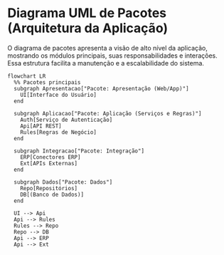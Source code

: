# Diagrama UML de Pacotes (Arquitetura da Aplicação)

O diagrama de pacotes apresenta a visão de alto nível da aplicação, mostrando os módulos principais, suas responsabilidades e interações. Essa estrutura facilita a manutenção e a escalabilidade do sistema.

```mermaid
flowchart LR
  %% Pacotes principais
  subgraph Apresentacao["Pacote: Apresentação (Web/App)"]
    UI[Interface do Usuário]
  end

  subgraph Aplicacao["Pacote: Aplicação (Serviços e Regras)"]
    Auth[Serviço de Autenticação]
    Api[API REST]
    Rules[Regras de Negócio]
  end

  subgraph Integracao["Pacote: Integração"]
    ERP[Conectores ERP]
    Ext[APIs Externas]
  end

  subgraph Dados["Pacote: Dados"]
    Repo[Repositórios]
    DB[(Banco de Dados)]
  end

  UI --> Api
  Api --> Rules
  Rules --> Repo
  Repo --> DB
  Api --> ERP
  Api --> Ext
